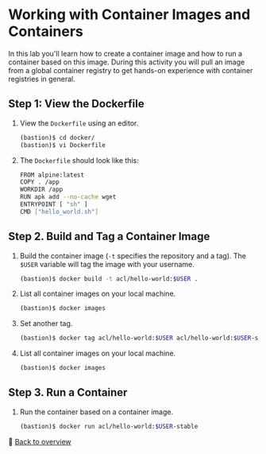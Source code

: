 # Working with Container Images and Containers

In this lab you'll learn how to create a container image and how to run a container based on this image. During this activity you will pull an image from a global container registry to get hands-on experience with container registries in general.

## Step 1: View the Dockerfile

1. View the `Dockerfile` using an editor.

    ```bash
    (bastion)$ cd docker/
    (bastion)$ vi Dockerfile
    ```

1. The `Dockerfile` should look like this:

    ```bash
    FROM alpine:latest
    COPY . /app
    WORKDIR /app
    RUN apk add --no-cache wget
    ENTRYPOINT [ "sh" ]
    CMD ["hello_world.sh"]
    ```

## Step 2. Build and Tag a Container Image

1. Build the container image (`-t` specifies the repository and a tag). The `$USER` variable will tag the image with your username.

    ```bash
    (bastion)$ docker build -t acl/hello-world:$USER .
    ```

1. List all container images on your local machine.

    ```bash
    (bastion)$ docker images
    ```

1. Set another tag.

    ```bash
    (bastion)$ docker tag acl/hello-world:$USER acl/hello-world:$USER-stable
    ```

1. List all container images on your local machine.

    ```bash
    (bastion)$ docker images
    ```

## Step 3. Run a Container

1. Run the container based on a container image.

    ```bash
    (bastion)$ docker run acl/hello-world:$USER-stable
    ```

:arrow_up_small: [Back to overview](../README.md)